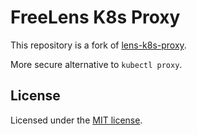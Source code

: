 # FreeLens K8s Proxy

This repository is a fork of [lens-k8s-proxy](https://github.com/lensapp/lens-k8s-proxy/tree/main).

More secure alternative to `kubectl proxy`.

## License

Licensed under the [MIT license](./LICENSE).
